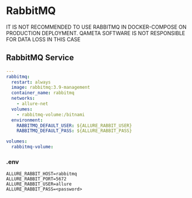 # RabbitMQ

IT IS NOT RECOMMENDED TO USE RABBITMQ IN DOCKER-COMPOSE ON PRODUCTION DEPLOYMENT. QAMETA SOFTWARE IS NOT RESPONSIBLE FOR DATA LOSS IN THIS CASE

## RabbitMQ Service

```yaml
---
rabbitmq:
  restart: always
  image: rabbitmq:3.9-management
  container_name: rabbitmq
  networks:
    - allure-net
  volumes:
    - rabbitmq-volume:/bitnami
  environment:
    RABBITMQ_DEFAULT_USER: ${ALLURE_RABBIT_USER}
    RABBITMQ_DEFAULT_PASS: ${ALLURE_RABBIT_PASS}

volumes:
  rabbitmq-volume:
```

### .env

```dotenv
ALLURE_RABBIT_HOST=rabbitmq
ALLURE_RABBIT_PORT=5672
ALLURE_RABBIT_USER=allure
ALLURE_RABBIT_PASS=<password>
```
